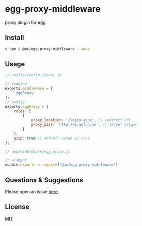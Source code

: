 # egg-proxy-middleware

proxy plugin for egg.

## Install

```bash
$ npm i @ac/egg-proxy-middleware --save
```

## Usage

```js
// config/config.${env}.js

// require
exports.middleware = [
    'eggProxy'
];
// config
exports.eggProxy = {
    rules: [
        {
            proxy_location: '/login.aspx', // redirect url
            proxy_pass: 'http://m.acfun.cn', // target origin
        }
    ],
    gzip: true // default value is true
};
```

```js
// app/middleware/egg_proxy.js

// wrapper
module.exports = require('@ac/egg-proxy-middleware');

```

## Questions & Suggestions

Please open an issue [here](http://git.corp.kuaishou.com/acfun-frontend/modules/egg-proxy-middleware/issues).

## License

[MIT](LICENSE)
